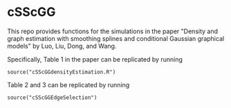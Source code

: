 # cSScGG

This repo provides functions for the simulations in the paper "Density and graph estimation with smoothing splines and
conditional Gaussian graphical models" by Luo, Liu, Dong, and Wang. 

Specifically, Table 1 in the paper can be replicated by running

```
source("cSScGGdensityEstimation.R")
```

Table 2 and 3 can be replicated by running

```
source("cSScGGEdgeSelection")
```

